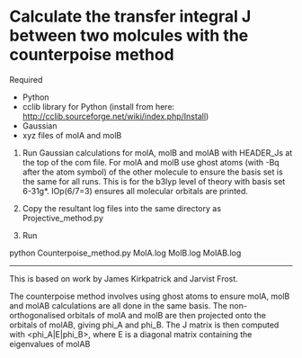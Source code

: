 # Calculate the transfer integral J between two molcules with the counterpoise method 

Required

- Python
- cclib library for Python (install from here: http://cclib.sourceforge.net/wiki/index.php/Install)
- Gaussian
- xyz files of molA and molB


1. Run Gaussian calculations for molA, molB and molAB with HEADER_Js at the top of the com file. For molA and molB use ghost atoms (with -Bq after the atom symbol) of the other molecule to ensure the basis set is the same for all runs. This is for the b3lyp level of theory with basis set 6-31g*. IOp(6/7=3) ensures all molecular orbitals are printed. 

2. Copy the resultant log files into the same directory as Projective_method.py

3. Run 

python Counterpoise_method.py MolA.log MolB.log MolAB.log 


----------------------------------------------------------------------------------------------------------

This is based on work by James Kirkpatrick and Jarvist Frost.

The counterpoise method involves using ghost atoms to ensure molA, molB and molAB calculations are all done in the same basis. The non-orthogonalised orbitals of molA and molB are then projected onto the orbitals of molAB, giving phi_A and phi_B. The J matrix is then computed with <phi_A|E|phi_B>, where E is a diagonal matrix containing the eigenvalues of molAB





